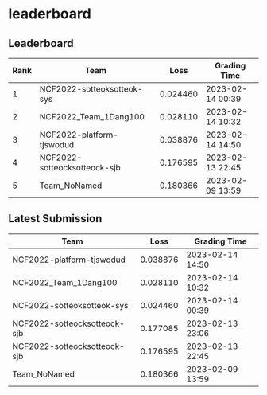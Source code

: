 
# leaderboard
## Leaderboard
|Rank|Team|Loss|Grading Time|
|----|----|----|------------|
|1|NCF2022-sotteoksotteok-sys|0.024460|2023-02-14 00:39|
|2|NCF2022_Team_1Dang100|0.028110|2023-02-14 10:32|
|3|NCF2022-platform-tjswodud|0.038876|2023-02-14 14:50|
|4|NCF2022-sotteocksotteock-sjb|0.176595|2023-02-13 22:45|
|5|Team_NoNamed|0.180366|2023-02-09 13:59|

## Latest Submission
|Team|Loss|Grading Time|
|----|----|------------|
|NCF2022-platform-tjswodud|0.038876|2023-02-14 14:50|
|NCF2022_Team_1Dang100|0.028110|2023-02-14 10:32|
|NCF2022-sotteoksotteok-sys|0.024460|2023-02-14 00:39|
|NCF2022-sotteocksotteock-sjb|0.177085|2023-02-13 23:06|
|NCF2022-sotteocksotteock-sjb|0.176595|2023-02-13 22:45|
|Team_NoNamed|0.180366|2023-02-09 13:59|
